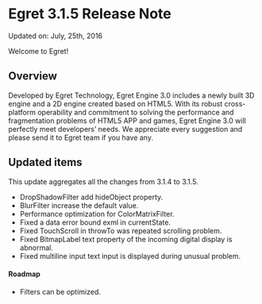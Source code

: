 Egret 3.1.5 Release Note
===============================


Updated on: July, 25th, 2016


Welcome to Egret!

## Overview

Developed by Egret Technology, Egret Engine 3.0 includes a newly built 3D engine and a 2D engine created based on HTML5. With its robust cross-platform operability and commitment to solving the performance and fragmentation problems of HTML5 APP and games, Egret Engine 3.0 will perfectly meet developers’ needs. We appreciate every suggestion and please send it to Egret team if you have any.

## Updated items

This update aggregates all the changes from 3.1.4 to 3.1.5.

* DropShadowFilter add hideObject property.
* BlurFilter increase the default value.
* Performance optimization for ColorMatrixFilter.
* Fixed a data error bound exml in currentState.
* Fixed TouchScroll in throwTo was repeated scrolling problem.
* Fixed BitmapLabel text property of the incoming digital display is abnormal.
* Fixed multiline input text input is displayed during unusual problem.

#### Roadmap
* Filters can be optimized.